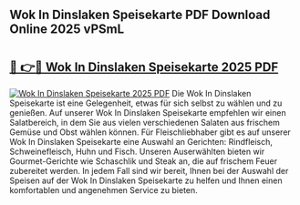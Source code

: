 ## Wok In Dinslaken Speisekarte PDF Download Online 2025 vPSmL

# <h2><a href="http://gca98l.nevu.top/?p=Wok+In+Dinslaken+Speisekarte">🔗 👉🔴 Wok In Dinslaken Speisekarte 2025 PDF</a></h2>

[![Wok In Dinslaken Speisekarte 2025 PDF](https://i.imgur.com/dBaPXMq.png)](http://gca98l.nevu.top/?p=Wok+In+Dinslaken+Speisekarte)
Die Wok In Dinslaken Speisekarte ist eine Gelegenheit, etwas für sich selbst zu wählen und zu genießen. Auf unserer Wok In Dinslaken Speisekarte empfehlen wir einen Salatbereich, in dem Sie aus vielen verschiedenen Salaten aus frischem Gemüse und Obst wählen können. Für Fleischliebhaber gibt es auf unserer Wok In Dinslaken Speisekarte eine Auswahl an Gerichten: Rindfleisch, Schweinefleisch, Huhn und Fisch. Unseren Auserwählten bieten wir Gourmet-Gerichte wie Schaschlik und Steak an, die auf frischem Feuer zubereitet werden. In jedem Fall sind wir bereit, Ihnen bei der Auswahl der Speisen auf der Wok In Dinslaken Speisekarte zu helfen und Ihnen einen komfortablen und angenehmen Service zu bieten.
